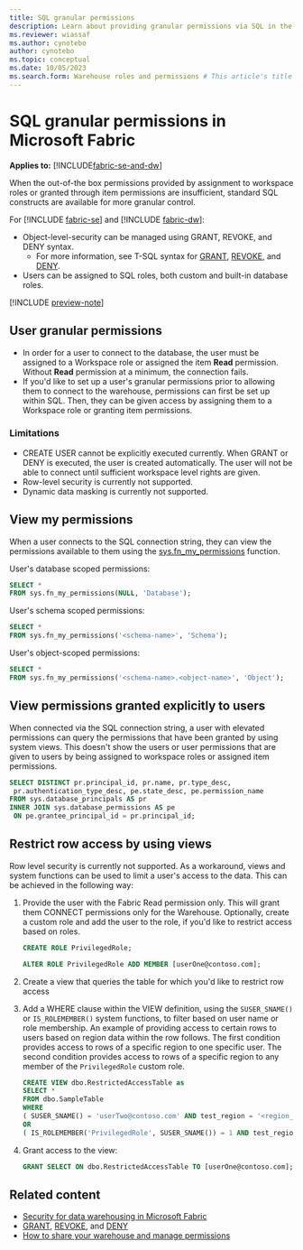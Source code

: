 ```yaml
---
title: SQL granular permissions
description: Learn about providing granular permissions via SQL in the warehouse.
ms.reviewer: wiassaf
ms.author: cynotebo
author: cynotebo
ms.topic: conceptual
ms.date: 10/05/2023
ms.search.form: Warehouse roles and permissions # This article's title should not change. If so, contact engineering.
---
```


# SQL granular permissions in Microsoft Fabric

**Applies to:** [!INCLUDE[fabric-se-and-dw](includes/applies-to-version/fabric-se-and-dw.md)]

When the out-of-the box permissions provided by assignment to workspace roles or granted through item permissions are insufficient, standard SQL constructs are available for more granular control.

For [!INCLUDE [fabric-se](includes/fabric-se.md)] and [!INCLUDE [fabric-dw](includes/fabric-dw.md)]:

- Object-level-security can be managed using GRANT, REVOKE, and DENY syntax.
    - For more information, see T-SQL syntax for [GRANT](/sql/t-sql/statements/grant-transact-sql?view=fabric&preserve-view=true), [REVOKE](/sql/t-sql/statements/revoke-transact-sql?view=fabric&preserve-view=true), and [DENY](/sql/t-sql/statements/deny-transact-sql?view=fabric&preserve-view=true).
- Users can be assigned to SQL roles, both custom and built-in database roles.

[!INCLUDE [preview-note](../includes/preview-note.md)]

## User granular permissions

- In order for a user to connect to the database, the user must be assigned to a Workspace role or assigned the item **Read** permission.  Without **Read** permission at a minimum, the connection fails.
- If you'd like to set up a user's granular permissions prior to allowing them to connect to the warehouse, permissions can first be set up within SQL. Then, they can be given access by assigning them to a Workspace role or granting item permissions.

### Limitations

- CREATE USER cannot be explicitly executed currently. When GRANT or DENY is executed, the user is created automatically. The user will not be able to connect until sufficient workspace level rights are given. 
- Row-level security is currently not supported.
- Dynamic data masking is currently not supported.

## View my permissions

When a user connects to the SQL connection string, they can view the permissions available to them using the [sys.fn_my_permissions](/sql/relational-databases/system-functions/sys-fn-my-permissions-transact-sql?view=fabric&preserve-view=true) function.

User's database scoped permissions:

```sql
SELECT *
FROM sys.fn_my_permissions(NULL, 'Database');
```

User's schema scoped permissions:

```sql
SELECT *
FROM sys.fn_my_permissions('<schema-name>', 'Schema');
```

User's object-scoped permissions:

```sql
SELECT *
FROM sys.fn_my_permissions('<schema-name>.<object-name>', 'Object');
```

## View permissions granted explicitly to users

When connected via the SQL connection string, a user with elevated permissions can query the permissions that have been granted by using system views. This doesn't show the users or user permissions that are given to users by being assigned to workspace roles or assigned item permissions.

```sql
SELECT DISTINCT pr.principal_id, pr.name, pr.type_desc, 
 pr.authentication_type_desc, pe.state_desc, pe.permission_name
FROM sys.database_principals AS pr
INNER JOIN sys.database_permissions AS pe
 ON pe.grantee_principal_id = pr.principal_id;
```

## Restrict row access by using views

Row level security is currently not supported. As a workaround, views and system functions can be used to limit a user's access to the data. This can be achieved in the following way:

1. Provide the user with the Fabric Read permission only. This will grant them CONNECT permissions only for the Warehouse. Optionally, create a custom role and add the user to the role, if you'd like to restrict access based on roles.

   ```sql
   CREATE ROLE PrivilegedRole;
   
   ALTER ROLE PrivilegedRole ADD MEMBER [userOne@contoso.com];
   ```

1. Create a view that queries the table for which you'd like to restrict row access
1. Add a WHERE clause within the VIEW definition, using the `SUSER_SNAME()` or `IS_ROLEMEMBER()` system functions, to filter based on user name or role membership. An example of providing access to certain rows to users based on region data within the row follows. The first condition provides access to rows of a specific region to one specific user. The second condition provides access to rows of a specific region to any member of the `PrivilegedRole` custom role.

   ```sql
   CREATE VIEW dbo.RestrictedAccessTable as
   SELECT *
   FROM dbo.SampleTable
   WHERE
   ( SUSER_SNAME() = 'userTwo@contoso.com' AND test_region = '<region_one_name>')
   OR
   ( IS_ROLEMEMBER('PrivilegedRole', SUSER_SNAME()) = 1 AND test_region = '<region_two_name');
   ```

1. Grant access to the view:

   ```sql
   GRANT SELECT ON dbo.RestrictedAccessTable TO [userOne@contoso.com];
   ```

## Related content

- [Security for data warehousing in Microsoft Fabric](security.md)
- [GRANT](/sql/t-sql/statements/grant-transact-sql?view=fabric&preserve-view=true), [REVOKE](/sql/t-sql/statements/revoke-transact-sql?view=fabric&preserve-view=true), and [DENY](/sql/t-sql/statements/deny-transact-sql?view=fabric&preserve-view=true)
- [How to share your warehouse and manage permissions](share-warehouse-manage-permissions.md)